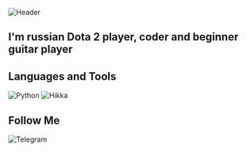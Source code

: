 ![Header](https://github.com/dorotorothequickend/dorotorothequickend/blob/main/assets/header.gif)

## I'm russian Dota 2 player, coder and beginner guitar player


## Languages and Tools
![Python](https://img.shields.io/badge/-Python-222729?style=for-the-badge&logo=python&logoColor=d4d941)
![Hikka](https://img.shields.io/badge/-Hikka-222729?style=for-the-badge&logo=https://github.com/dorotorothequickend/dorotorothequickend/blob/main/assets/Termux.svg.png&logoColor=d4d941)

## Follow Me
![Telegram](https://img.shields.io/badge/-TELEGRAM-222729?style=for-the-badge&logo=Telegram&logo)
